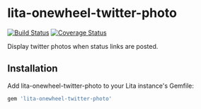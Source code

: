 # lita-onewheel-twitter-photo

[![Build Status](https://travis-ci.org/onewheelskyward/lita-onewheel-twitter-photo.png?branch=master)](https://travis-ci.org/onewheelskyward/lita-onewheel-twitter-photo)
[![Coverage Status](https://coveralls.io/repos/onewheelskyward/lita-onewheel-twitter-photo/badge.png)](https://coveralls.io/r/onewheelskyward/lita-onewheel-twitter-photo)

Display twitter photos when status links are posted.

## Installation

Add lita-onewheel-twitter-photo to your Lita instance's Gemfile:

``` ruby
gem 'lita-onewheel-twitter-photo'
```

